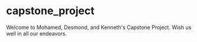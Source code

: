 # capstone_project
Welcome to Mohamed, Desmond, and Kenneth's Capstone Project. 
Wish us well in all our endeavors. 